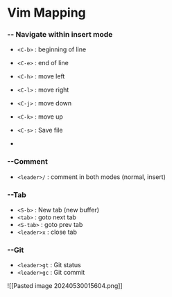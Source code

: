 # Vim Mapping
### **-- Navigate within insert mode**
- `<C-b>` : beginning of line
- `<C-e>` : end of line
- `<C-h>` : move left
- `<C-l>` : move right
- `<C-j>` : move down
- `<C-k>` : move up


- `<C-s>` : Save file
- 

### **--Comment**
- `<leader>/` : comment in both modes (normal, insert)


### **--Tab**
- `<S-b>` : New tab (new buffer)
- `<tab>` : goto next tab
- `<S-tab>` : goto prev tab
- `<leader>x` : close tab

### **--Git**
- `<leader>gt` : Git status
- `<leader>gc` : Git commit


![[Pasted image 20240530015604.png]]